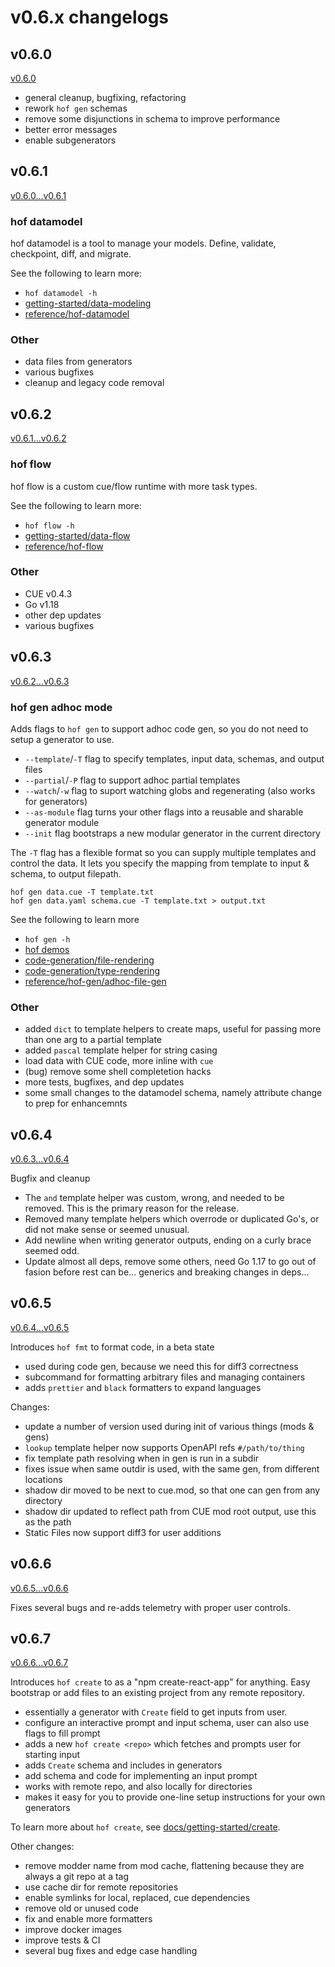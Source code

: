 # v0.6.x changelogs

## v0.6.0

[v0.6.0](https://github.com/hofstadter-io/hof/compare/v0.5.17...v0.6.0)

- general cleanup, bugfixing, refactoring
- rework `hof gen` schemas
- remove some disjunctions in schema to improve performance
- better error messages
- enable subgenerators

## v0.6.1

[v0.6.0...v0.6.1](https://github.com/hofstadter-io/hof/compare/v0.6.0...v0.6.1)

### hof datamodel

hof datamodel is a tool to manage your models.
Define, validate, checkpoint, diff, and migrate.

See the following to learn more:

- `hof datamodel -h`
- [getting-started/data-modeling](https://docs.hofstadter.io/getting-started/data-modeling/)
- [reference/hof-datamodel](https://docs.hofstadter.io/reference/hof-datamodel/)

### Other

- data files from generators
- various bugfixes
- cleanup and legacy code removal

## v0.6.2

[v0.6.1...v0.6.2](https://github.com/hofstadter-io/hof/compare/v0.6.1...v0.6.2)

### hof flow

hof flow is a custom cue/flow runtime with more task types.

See the following to learn more:

- `hof flow -h`
- [getting-started/data-flow](https://docs.hofstadter.io/getting-started/data-flow/)
- [reference/hof-flow](https://docs.hofstadter.io/reference/hof-flow/)

### Other

- CUE v0.4.3
- Go v1.18
- other dep updates
- various bugfixes


## v0.6.3

[v0.6.2...v0.6.3](https://github.com/hofstadter-io/hof/compare/v0.6.2...v0.6.3)

### hof gen adhoc mode

Adds flags to `hof gen` to support adhoc code gen,
so you do not need to setup a generator to use.

- `--template`/`-T` flag to specify templates, input data, schemas, and output files
- `--partial`/`-P` flag to support adhoc partial templates
- `--watch`/`-w` flag to suport watching globs and regenerating (also works for generators)
- `--as-module` flag turns your other flags into a reusable and sharable generator module
- `--init` flag bootstraps a new modular generator in the current directory

The `-T` flag has a flexible format so you can
supply multiple templates and control the data.
It lets you specify the mapping from template
to input & schema, to output filepath.

```
hof gen data.cue -T template.txt
hof gen data.yaml schema.cue -T template.txt > output.txt
```

See the following to learn more

- `hof gen -h`
- [hof demos](https://github.com/hofstadter-io/demos)
- [code-generation/file-rendering](https://docs.hofstadter.io/code-generation/file-rendering/)
- [code-generation/type-rendering](https://docs.hofstadter.io/code-generation/type-rendering/)
- [reference/hof-gen/adhoc-file-gen](https://docs.hofstadter.io/reference/hof-gen/adhoc-file-gen/)

### Other

- added `dict` to template helpers to create maps, useful for passing more than one arg to a partial template
- added `pascal` template helper for string casing
- load data with CUE code, more inline with `cue`
- (bug) remove some shell completetion hacks
- more tests, bugfixes, and dep updates
- some small changes to the datamodel schema, namely attribute change to prep for enhancemnts

## v0.6.4

[v0.6.3...v0.6.4](https://github.com/hofstadter-io/hof/compare/v0.6.3...v0.6.4)

Bugfix and cleanup

- The `and` template helper was custom, wrong, and needed to be removed. This is the primary reason for the release.
- Removed many template helpers which overrode or duplicated Go's, or did not make sense or seemed unusual.
- Add newline when writing generator outputs, ending on a curly brace seemed odd.
- Update almost all deps, remove some others, need Go 1.17 to go out of fasion before rest can be... generics and breaking changes in deps...


## v0.6.5

[v0.6.4...v0.6.5](https://github.com/hofstadter-io/hof/compare/v0.6.4...v0.6.5)

Introduces `hof fmt` to format code, in a beta state

- used during code gen, because we need this for diff3 correctness
- subcommand for formatting arbitrary files and managing containers
- adds `prettier` and `black` formatters to expand languages

Changes:

- update a number of version used during init of various things (mods & gens)
- `lookup` template helper now supports OpenAPI refs `#/path/to/thing`
- fix template path resolving when in gen is run in a subdir
- fixes issue when same outdir is used, with the same gen, from different locations
- shadow dir moved to be next to cue.mod, so that one can gen from any directory
- shadow dir updated to reflect path from CUE mod root output, use this as the path
- Static Files now support diff3 for user additions


## v0.6.6

[v0.6.5...v0.6.6](https://github.com/hofstadter-io/hof/compare/v0.6.5...v0.6.6)

Fixes several bugs and re-adds telemetry with proper user controls.


## v0.6.7

[v0.6.6...v0.6.7](https://github.com/hofstadter-io/hof/compare/v0.6.6...v0.6.7)

Introduces `hof create` to as a "npm create-react-app" for anything.
Easy bootstrap or add files to an existing project from any remote repository.

- essentially a generator with `Create` field to get inputs from user.
- configure an interactive prompt and input schema, user can also use flags to fill prompt
- adds a new `hof create <repo>` which fetches and prompts user for starting input
- adds `Create` schema and includes in generators
- add schema and code for implementing an input prompt
- works with remote repo, and also locally for directories
- makes it easy for you to provide one-line setup instructions for your own generators

To learn more about `hof create`, see
[docs/getting-started/create](https://docs.hofstadter.io/getting-started/create/).


Other changes:

- remove modder name from mod cache, flattening because they are always a git repo at a tag
- use cache dir for remote repositories
- enable symlinks for local, replaced, cue dependencies
- remove old or unused code
- fix and enable more formatters
- improve docker images
- improve tests & CI
- several bug fixes and edge case handling

